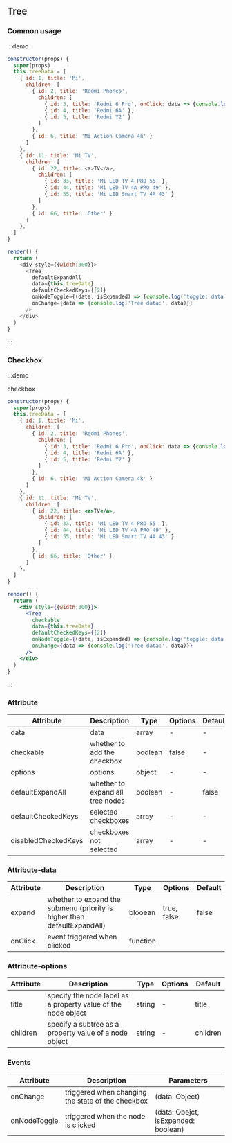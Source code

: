 ## Tree

### Common usage

:::demo

```js
constructor(props) {
  super(props)
  this.treeData = [
    { id: 1, title: 'Mi',
      children: [
        { id: 2, title: 'Redmi Phones',
          children: [
            { id: 3, title: 'Redmi 6 Pro', onClick: data => {console.log('result', data)} }, 
            { id: 4, title: 'Redmi 6A' },
            { id: 5, title: 'Redmi Y2' }
          ]
        },
        { id: 6, title: 'Mi Action Camera 4k' }
      ]
    },
    { id: 11, title: 'Mi TV',
      children: [
        { id: 22, title: <a>TV</a>,
          children: [
            { id: 33, title: 'Mi LED TV 4 PRO 55' }, 
            { id: 44, title: 'Mi LED TV 4A PRO 49' },
            { id: 55, title: 'Mi LED Smart TV 4A 43' }
          ]
        },
        { id: 66, title: 'Other' }
      ]
    },
  ]
}

render() {
  return (
    <div style={{width:300}}>
      <Tree
        defaultExpandAll
        data={this.treeData}
        defaultCheckedKeys={[2]}
        onNodeToggle={(data, isExpanded) => {console.log('toggle: data isExpanded', data, isExpanded)}}
        onChange={data => {console.log('Tree data:', data)}}
      />
    </div>
  )
}
```
:::


### Checkbox

:::demo

checkbox

```jsx
constructor(props) {
  super(props)
  this.treeData = [
    { id: 1, title: 'Mi',
      children: [
        { id: 2, title: 'Redmi Phones',
          children: [
            { id: 3, title: 'Redmi 6 Pro', onClick: data => {console.log('result', data)} }, 
            { id: 4, title: 'Redmi 6A' },
            { id: 5, title: 'Redmi Y2' }
          ]
        },
        { id: 6, title: 'Mi Action Camera 4k' }
      ]
    },
    { id: 11, title: 'Mi TV',
      children: [
        { id: 22, title: <a>TV</a>,
          children: [
            { id: 33, title: 'Mi LED TV 4 PRO 55' }, 
            { id: 44, title: 'Mi LED TV 4A PRO 49' },
            { id: 55, title: 'Mi LED Smart TV 4A 43' }
          ]
        },
        { id: 66, title: 'Other' }
      ]
    },
  ]
}

render() {
  return (
    <div style={{width:300}}>
      <Tree
        checkable
        data={this.treeData}
        defaultCheckedKeys={[2]}
        onNodeToggle={(data, isExpanded) => {console.log('toggle: data isExpanded', data, isExpanded)}}
        onChange={data => {console.log('Tree data:', data)}}
      />
    </div>
  )
}
```
:::


### Attribute

| Attribute | Description | Type | Options | Default |
| ------- | ------- | ------- | ------- | ------- |
| data | data | array | - | - |
| checkable | whether to add the checkbox | boolean | false | - |
| options | options | object | - | - |
| defaultExpandAll | whether to expand all tree nodes | boolean | - | false |
| defaultCheckedKeys | selected checkboxes | array | - | - |
| disabledCheckedKeys | checkboxes not selected | array | - | - |

### Attribute-data

| Attribute | Description | Type | Options | Default |
| ------- | ------- | ------- | ------- | ------- |
| expand | whether to expand the submenu (priority is higher than defaultExpandAll) | blooean | true, false | false |
| onClick | event triggered when clicked | function

### Attribute-options

| Attribute | Description | Type | Options | Default |
| ----------| ------- | ------- | ------- | ------- |
| title | specify the node label as a property value of the node object | string | - | title |
| children | specify a subtree as a property value of a node object | string | - | children |

### Events

| Attribute | Description | Parameters |
| -------- | ----- | ---- |
| onChange | triggered when changing the state of the checkbox | (data: Object) |
| onNodeToggle | triggered when the node is clicked | (data: Obejct, isExpanded: boolean) |

[//]: # (
| onDragStart |
| onDragEnter |
| onDragOver |
| onDragLeave |
| onDragEnd |
| onDrop |
)
